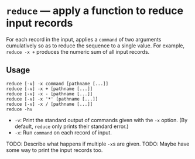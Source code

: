 # `reduce` — apply a function to reduce input records

For each record in the input, applies a `command` of two arguments cumulatively
so as to reduce the sequence to a single value. For example, `reduce -x +`
produces the numeric sum of all input records.

## Usage

```
reduce [-v] -x command [pathname [...]]
reduce [-v] -x + [pathname [...]]
reduce [-v] -x - [pathname [...]]
reduce [-v] -x '*' [pathname [...]]
reduce [-v] -x / [pathname [...]]
reduce -hv
```

* `-v`: Print the standard output of commands given with the `-x` option. (By
  default, `reduce` only prints their standard error.)
* `-x`: Run `command` on each record of input.

TODO: Describe what happens if multiple `-x`s are given.
TODO: Maybe have some way to print the input records too.
